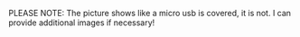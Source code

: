 PLEASE NOTE: The picture shows like a micro usb is covered, it is not. I can provide additional images if necessary!
